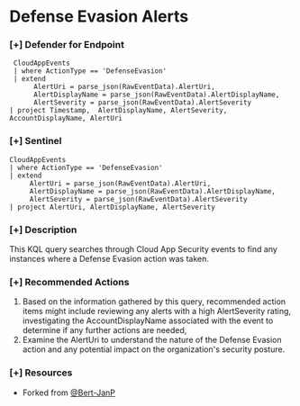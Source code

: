 # Defense Evasion Alerts

### [+] Defender for Endpoint 
```
 CloudAppEvents
 | where ActionType == 'DefenseEvasion'
 | extend
      AlertUri = parse_json(RawEventData).AlertUri,
      AlertDisplayName = parse_json(RawEventData).AlertDisplayName,
      AlertSeverity = parse_json(RawEventData).AlertSeverity
| project Timestamp,  AlertDisplayName, AlertSeverity, AccountDisplayName, AlertUri
```

### [+] Sentinel
```
CloudAppEvents
| where ActionType == 'DefenseEvasion'
| extend
     AlertUri = parse_json(RawEventData).AlertUri,
     AlertDisplayName = parse_json(RawEventData).AlertDisplayName,
     AlertSeverity = parse_json(RawEventData).AlertSeverity
| project AlertUri, AlertDisplayName, AlertSeverity
```
### [+] Description
This KQL query searches through Cloud App Security events to find any instances where a Defense Evasion action was taken.

### [+] Recommended Actions
1. Based on the information gathered by this query, recommended action items might include reviewing any alerts with a high AlertSeverity rating, investigating the AccountDisplayName associated with the event to determine if any further actions are needed, 
2. Examine the AlertUri to understand the nature of the Defense Evasion action and any potential impact on the organization's security posture.


### [+] Resources
- Forked from [@Bert-JanP](https://github.com/Bert-JanP)
